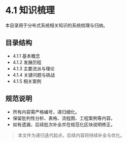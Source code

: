 # 4.1 知识梳理

本目录用于分布式系统相关知识的系统梳理与归纳。

## 目录结构

- 4.1.1 基本概念
- 4.1.2 发展历程
- 4.1.3 主要流派与理论
- 4.1.4 关键问题与挑战
- 4.1.5 相关案例

## 规范说明

- 所有内容需严格编号，递归细化。
- 保留批判性分析、表格、流程图、工程案例等内容。
- 如有遗漏，后续批次补全并在规范化区块说明修正。

> 本文件为递归迭代起点，后续内容将持续补全与优化。
